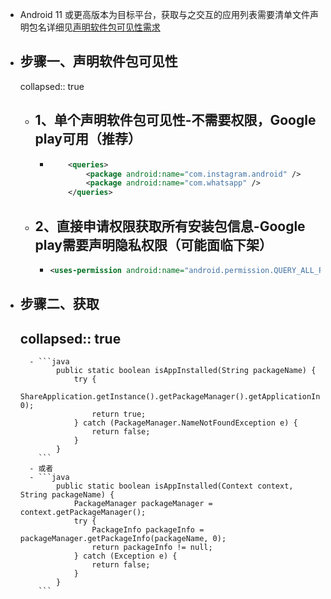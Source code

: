 - Android 11 或更高版本为目标平台，获取与之交互的应用列表需要清单文件声明包名详细见[声明软件包可见性需求](https://developer.android.com/training/package-visibility/declaring?hl=zh-cn)
- ## 步骤一、声明软件包可见性
  collapsed:: true
	- ## 1、单个声明软件包可见性-不需要权限，Google play可用（推荐）
		- ```xml
		      <queries>
		          <package android:name="com.instagram.android" />
		          <package android:name="com.whatsapp" />
		      </queries>
		  ```
	- ## 2、直接申请权限获取所有安装包信息-Google play需要声明隐私权限（可能面临下架）
		- ```xml
		  <uses-permission android:name="android.permission.QUERY_ALL_PACKAGES" />
		  ```
- ## 步骤二、获取
  collapsed:: true
	-
		- ```java
		      public static boolean isAppInstalled(String packageName) {
		          try {
		              ShareApplication.getInstance().getPackageManager().getApplicationInfo(packageName, 0);
		              return true;
		          } catch (PackageManager.NameNotFoundException e) {
		              return false;
		          }
		      }
		  ```
		- 或者
		- ```java
		      public static boolean isAppInstalled(Context context, String packageName) {
		          PackageManager packageManager = context.getPackageManager();
		          try {
		              PackageInfo packageInfo = packageManager.getPackageInfo(packageName, 0);
		              return packageInfo != null;
		          } catch (Exception e) {
		              return false;
		          }
		      }
		  ```